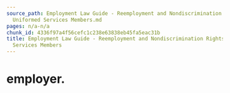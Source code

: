 ```yaml
---
source_path: Employment Law Guide - Reemployment and Nondiscrimination Rights for
  Uniformed Services Members.md
pages: n/a-n/a
chunk_id: 4336f97a4f56cefc1c238e63838eb45fa5eac31b
title: Employment Law Guide - Reemployment and Nondiscrimination Rights for Uniformed
  Services Members
---
```

# employer.
